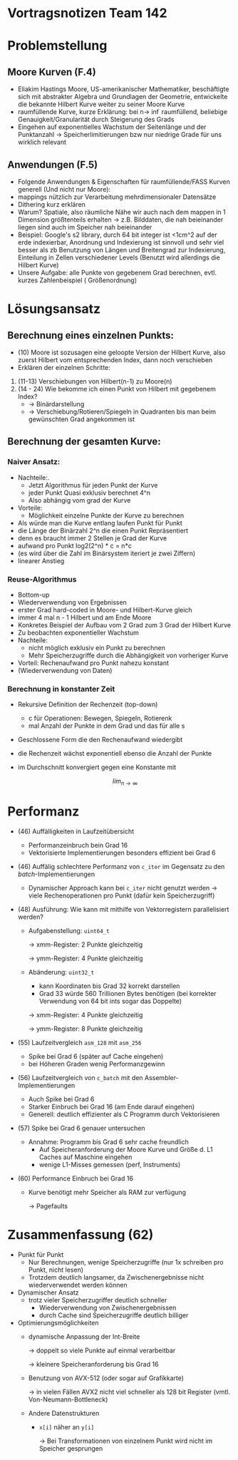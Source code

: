 # Vortragsnotizen Team 142

# Problemstellung

## Moore Kurven (F.4)

- Eliakim Hastings Moore, US-amerikanischer Mathematiker, beschäftigte sich mit abstrakter Algebra und Grundlagen der Geometrie, entwickelte die bekannte Hilbert Kurve weiter zu seiner Moore Kurve
- raumfüllende Kurve, kurze Erklärung: bei n→ $\inf$ raumfüllend, beliebige Genauigkeit/Granularität durch Steigerung des Grads
- Eingehen auf exponentielles Wachstum der Seitenlänge  und der Punktanzahl → Speicherlimitierungen bzw nur niedrige Grade für uns wirklich relevant

## Anwendungen (F.5)

- Folgende Anwendungen & Eigenschaften für raumfüllende/FASS Kurven generell (Und nicht nur Moore):
- mappings nützlich zur Verarbeitung mehrdimensionaler Datensätze
- Dithering kurz erklären
- Warum? Spatiale, also räumliche Nähe wir auch nach dem mappen in 1 Dimension größtenteils erhalten → z.B. Bilddaten, die nah beieinander liegen sind auch im Speicher nah beieinander
- Beispiel: Google's s2 library, durch 64 bit integer ist <1cm^2 auf der erde indexierbar, Anordnung und Indexierung ist sinnvoll und sehr viel besser als zb Benutzung von Längen und Breitengrad zur Indexierung, Einteilung in Zellen verschiedener Levels (Benutzt wird allerdings die Hilbert Kurve)
- Unsere Aufgabe: alle Punkte von gegebenem Grad berechnen, evtl. kurzes Zahlenbeispiel ( Größenordnung)

# Lösungsansatz

## Berechnung eines einzelnen Punkts:

- (10) Moore ist sozusagen eine geloopte Version der Hilbert Kurve, also zuerst Hilbert vom entsprechenden Index, dann noch verschieben
- Erklären der einzelnen Schritte:
1. (11-13) Verschiebungen von Hilbert(n-1) zu Moore(n)
2. (14 - 24) Wie bekomme ich einen Punkt von Hilbert mit gegebenem Index?
    - → Binärdarstellung
    - → Verschiebung/Rotieren/Spiegeln in Quadranten bis man beim gewünschten Grad angekommen ist

## Berechnung der gesamten Kurve:

### Naiver Ansatz:

- Nachteile:.
    - Jetzt Algorithmus für jeden Punkt der Kurve
    - jeder Punkt Quasi exklusiv berechnet 4^n
    - Also abhängig vom grad der Kurve
- Vorteile:
    - Möglichkeit einzelne Punkte der Kurve zu berechnen
- Als würde man die Kurve entlang laufen Punkt für Punkt
- die Länge der Binärzahl 2^n die einen Punkt Repräsentiert
- denn es braucht immer 2 Stellen je Grad der Kurve
- aufwand pro Punkt log2(2^n) * c = n*c
- (es wird über die Zahl im Binärsystem iteriert je zwei Ziffern)
- linearer Anstieg

### Reuse-Algorithmus

- Bottom-up
- Wiederverwendung von Ergebnissen
- erster Grad hard-coded in Moore- und Hilbert-Kurve gleich
- immer 4 mal n - 1 Hilbert und am Ende Moore
- Konkretes Beispiel der Aufbau vom 2 Grad zum 3 Grad der Hilbert Kurve
- Zu beobachten exponentieller Wachstum
- Nachteile:
    - nicht möglich exklusiv ein Punkt zu berechnen
    - Mehr Speicherzugriffe durch die Abhängigkeit von vorheriger Kurve
- Vorteil: Rechenaufwand pro Punkt nahezu konstant
- (Wiederverwendung von Daten)

### Berechnung in konstanter Zeit

- Rekursive Definition der Rechenzeit (top-down)
    - c für Operationen: Bewegen, Spiegeln, Rotierenk
    - mal Anzahl der Punkte in dem Grad und das für alle s
- Geschlossene Form die den Rechenaufwand wiedergibt
- die Rechenzeit wächst exponentiell ebenso die Anzahl der Punkte
- im Durchschnitt konvergiert gegen eine Konstante mit

    $$ lim_{n\to\infty} $$

# Performanz

- (46) Auffälligkeiten in Laufzeitübersicht
    - Performanzeinbruch bein Grad 16
    - Vektorisierte Implementierungen besonders effizient bei Grad 6
- (46) Auffälig schlechtere Performanz von `c_iter` im Gegensatz zu den *batch*-Implementierungen
    - Dynamischer Approach kann bei `c_iter` nicht genutzt werden → viele Rechenoperationen pro Punkt (dafür kein Speicherzugriff)
- (48) Ausführung: Wie kann mit mithilfe von Vektorregistern parallelisiert werden?
    - Aufgabenstellung: `uint64_t`

        → xmm-Register: 2 Punkte gleichzeitig

        → ymm-Register: 4 Punkte gleichzeitig

    - Abänderung: `uint32_t`
        - kann Koordinaten bis Grad 32 korrekt darstellen
        - Grad 33 würde 560 Trillionen Bytes benötigen (bei korrekter Verwendung von 64 bit ints sogar das Doppelte)

        → xmm-Register: 4 Punkte gleichzeitig

        → ymm-Register: 8 Punkte gleichzeitig

- (55) Laufzeitvergleich `asm_128` mit `asm_256`
    - Spike bei Grad 6 (später auf Cache eingehen)
    - bei Höheren Graden wenig Performanzgewinn
- (56) Laufzeitvergleich von `c_batch` mit den Assembler-Implementierungen
    - Auch Spike bei Grad 6
    - Starker Einbruch bei Grad 16 (am Ende darauf eingehen)
    - Generell: deutlich effizienter als C Programm durch Vektorisieren
- (57) Spike bei Grad 6 genauer untersuchen
    - Annahme: Programm bis Grad 6 sehr cache freundlich
        - Auf Speicheranforderung der Moore Kurve und Größe d. L1 Caches auf Maschine eingehen
        - wenige L1-Misses gemessen (perf, Instruments)
- (60) Performance Einbruch bei Grad 16
    - Kurve benötigt mehr Speicher als RAM zur verfügung

        → Pagefaults

# Zusammenfassung (62)

- Punkt für Punkt
    - Nur Berechnungen, wenige Speicherzugriffe (nur 1x schreiben pro Punkt, nicht lesen)
    - Trotzdem deutlich langsamer, da Zwischenergebnisse nicht wiederverwendet werden können
- Dynamischer Ansatz
    - trotz vieler Speicherzugriffer deutlich schneller
        - Wiederverwendung von Zwischenergebnissen
        - durch Cache sind Speicherzugriffe deutlich billiger
- Optimierungsmöglichkeiten
    - dynamische Anpassung der Int-Breite

        → doppelt so viele Punkte auf einmal verarbeitbar

        → kleinere Speicheranforderung bis Grad 16

    - Benutzung von AVX-512 (oder sogar auf Grafikkarte)

        → in vielen Fällen AVX2 nicht viel schneller als 128 bit Register (vmtl. Von-Neumann-Bottleneck)

    - Andere Datenstrukturen
        - `x[i]` näher an `y[i]`

            → Bei Transformationen von einzelnem Punkt wird nicht im Speicher gesprungen